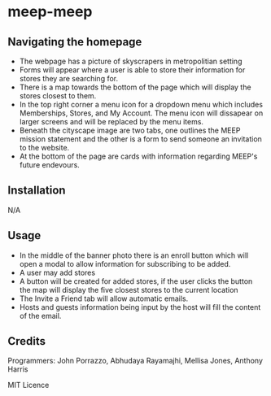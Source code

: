 # meep-meep

## Navigating the homepage

- The webpage has a picture of skyscrapers in metropolitian setting
- Forms will appear where a user is able to store their information for stores they are searching for.
- There is a map towards the bottom of the page which will display the stores closest to them.
- In the top right corner a menu icon for a dropdown menu which includes Memberships, Stores, and My Account. The menu icon will dissapear on larger screens and will be replaced by the menu items.
- Beneath the cityscape image are two tabs, one outlines the MEEP mission statement and the other is a form to send someone an invitation to the website.
- At the bottom of the page are cards with information regarding MEEP's future endevours.
## Installation

N/A

## Usage

- In the middle of the banner photo there is an enroll button which will open a modal to allow information for subscribing to be added.
- A user may add stores
- A button will be created for added stores, if the user clicks the button the map will display the five closest stores to the current location
- The Invite a Friend tab will allow automatic emails.
- Hosts and guests information being input by the host will fill the content of the email.


## Credits

Programmers: John Porrazzo, Abhudaya Rayamajhi, Mellisa Jones, Anthony Harris

MIT Licence